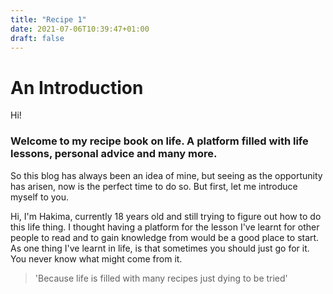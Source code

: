 ```yaml
---
title: "Recipe 1"
date: 2021-07-06T10:39:47+01:00
draft: false
---
```


# An Introduction 

Hi!

### Welcome to my recipe book on life. A platform filled with life lessons, personal advice and many more. 


So this blog has always been an idea of mine, but seeing as the opportunity has arisen, now is the perfect time to do so. But first, let me introduce myself to you.


Hi, I'm Hakima, currently 18 years old and still trying to figure out how to do this life thing. I thought having a platform for the lesson I've learnt for other people to read and to gain knowledge from would be a good place to start.  As one thing I've learnt in life, is that sometimes you should just go for it. You never know what might come from it. 

> 'Because life is filled with many recipes just dying to be tried'


